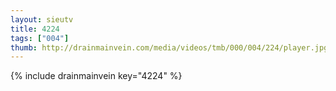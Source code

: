 ```yaml
--- 
layout: sieutv
title: 4224
tags: ["004"]
thumb: http://drainmainvein.com/media/videos/tmb/000/004/224/player.jpg
---
```

{% include drainmainvein key="4224" %} 

